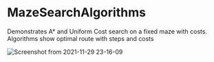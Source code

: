 # MazeSearchAlgorithms
Demonstrates A* and Uniform Cost search on a fixed maze with costs. 
Algorithms show optimal route with steps and costs

![Screenshot from 2021-11-29 23-16-09](https://user-images.githubusercontent.com/72722841/143990581-bf69da20-c242-4341-adb4-8aeff4080c15.png)

